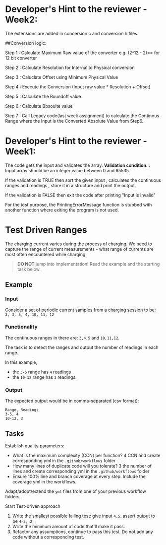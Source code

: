 # Developer's Hint to the reviewer - Week2:

The extensions are added in concersion.c and conversion.h files.

##Conversion logic:

Step 1 : Calculate Maximum Raw value of the converter e.g. (2^12 - 2)== for 12 bit converter

Step 2 : Calculate Resolution for Internal to Physical conversion

Step 3 : Caluclate Offset using Minimum Physical Value

Step 4 : Execute the Conversion  (Input raw value * Resolution + Offset)

Step 5 : Calculate the Roundoff value

Step 6 : Calculate Bbsoulte value

Step 7 : Call Legacy code(last week assignment) to calculate the Continous Range where the Input is the Converted Absolute Value from Step6.

# Developer's Hint to the reviewer - Week1:
The code gets the input and validates the array.
**Validation condition:** : Input array should be an integer value between  0 and 65535

If the validation is TRUE then sort the given input , calculates the continuous ranges and readings , store it in a structure and print the output.

If the validation is FALSE then exit the code after printing "Input is Invalid"

For the test purpose, the PrintingErrorMessage function is stubbed with another function where exiting the program is not used.



# Test Driven Ranges

The charging current varies during the process of charging.
We need to capture the range of current measurements -
what range of currents are most often encountered while charging.

> **DO NOT** jump into implementation! Read the example and the starting task below.

## Example

### Input

Consider a set of periodic current samples from a charging session to be:
`3, 3, 5, 4, 10, 11, 12`

### Functionality

The continuous ranges in there are: `3,4,5` and `10,11,12`.

The task is to detect the ranges and
output the number of readings in each range.

In this example,

- the `3-5` range has `4` readings
- the `10-12` range has `3` readings.

### Output

The expected output would be in comma-separated (csv format):

```
Range, Readings
3-5, 4
10-12, 3
```

## Tasks

Establish quality parameters: 

- What is the maximum complexity (CCN) per function? 4 CCN and create corresponding yml in the `.github/workflows` folder
- How many lines of duplicate code will you tolerate? 3 the number of lines and create corresponding yml in the `.github/workflows` folder
- Ensure 100% line and branch coverage at every step. Include the coverage yml in the workflows.

Adapt/adopt/extend the `yml` files from one of your previous workflow folders.

Start Test-driven approach

1. Write the smallest possible failing test: give input `4,5`. assert output to be `4-5, 2`.
1. Write the minimum amount of code that'll make it pass.
1. Refactor any assumptions, continue to pass this test. Do not add any code without a corresponding test.





